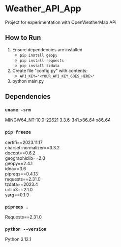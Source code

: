 # Weather_API_App
Project for experimentation with OpenWeatherMap API

## How to Run
1. Ensure dependencies are installed
   - `pip install geopy`
   - `pip install requests`
   - `pip install tzdata`
2. Create file "config.py" with contents:
   - `API_KEY="<YOUR_API_KEY_GOES_HERE>"`
3. python main.py

## Dependencies

### `uname -srm`
MINGW64_NT-10.0-22621 3.3.6-341.x86_64 x86_64

### `pip freeze`
certifi==2023.11.17 <br />
charset-normalizer==3.3.2 <br />
docopt==0.6.2 <br />
geographiclib==2.0 <br />
geopy==2.4.1 <br />
idna==3.6 <br />
pipreqs==0.4.13 <br />
requests==2.31.0 <br />
tzdata==2023.4 <br />
urllib3==2.1.0 <br />
yarg==0.1.9 <br />

### `pipreqs .`

Requests==2.31.0

### `python --version`
Python 3.12.1
